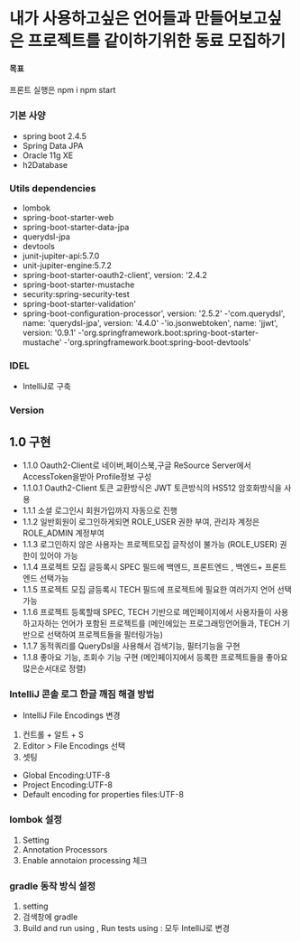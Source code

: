 # 내가 사용하고싶은 언어들과 만들어보고싶은 프로젝트를 같이하기위한 동료 모집하기
#### 목표
프론트 실행은
npm i
npm start

### 기본 사양
- spring boot 2.4.5
- Spring Data JPA
- Oracle 11g XE
- h2Database

### Utils dependencies
- lombok
- spring-boot-starter-web
- spring-boot-starter-data-jpa
- querydsl-jpa
- devtools
- junit-jupiter-api:5.7.0
- unit-jupiter-engine:5.7.2
- spring-boot-starter-oauth2-client', version: '2.4.2
- spring-boot-starter-mustache
- security:spring-security-test
- spring-boot-starter-validation'
- spring-boot-configuration-processor', version: '2.5.2'
-'com.querydsl', name: 'querydsl-jpa', version: '4.4.0'
-'io.jsonwebtoken', name: 'jjwt', version: '0.9.1'
-'org.springframework.boot:spring-boot-starter-mustache'
-'org.springframework.boot:spring-boot-devtools'


### IDEL
- IntelliJ로 구축

### Version
## 1.0 구현

- 1.1.0 Oauth2-Client로 네이버,페이스북,구글 ReSource Server에서 AccessToken을받아 Profile정보 구성
- 1.1.0.1 Oauth2-Client 토큰 교환방식은 JWT 토큰방식의 HS512 암호화방식을 사용
- 1.1.1 소셜 로그인시 회원가입까지 자동으로 진행
- 1.1.2 일반회원이 로그인하게되면 ROLE_USER 권한 부여, 관리자 계정은 ROLE_ADMIN 계정부여
- 1.1.3 로그인하지 않은 사용자는 프로젝트모집 글작성이 불가능 (ROLE_USER) 권한이 있어야 가능
- 1.1.4 프로젝트 모집 글등록시 SPEC 필드에 백엔드, 프론트엔드 , 백엔드+ 프론트엔드 선택가능
- 1.1.5 프로젝트 모집 글등록시 TECH 필드에 프로젝트에 필요한 여러가지 언어 선택가능
- 1.1.6 프로젝트 등록할때 SPEC, TECH 기반으로 메인페이지에서 사용자들이 사용하고자하는 언어가 포함된
 프로젝트를 (메인에있는 프로그래밍언어들과, TECH 기반으로 선택하여 프로젝트들을 필터링가능) 
- 1.1.7 동적쿼리를 QueryDsl을 사용해서 검색기능, 필터기능을 구현
- 1.1.8 좋아요 기능, 조회수 기능 구현 (메인페이지에서 등록한 프로젝트들을 좋아요 많은순서대로 정렬)

### IntelliJ 콘솔 로그 한글 깨짐 해결 방법
- IntelliJ File Encodings 변경

1. 컨트롤 + 알트 + S
2. Editor > File Encodings 선택
3. 셋팅

- Global Encoding:UTF-8
- Project Encoding:UTF-8
- Default encoding for properties files:UTF-8

### lombok 설정
1. Setting
2. Annotation Processors
3. Enable annotaion processing 체크

### gradle 동작 방식 설정
1. setting
2. 검색창에 gradle
3. Build and run using , Run tests using : 모두 IntelliJ로 변경
